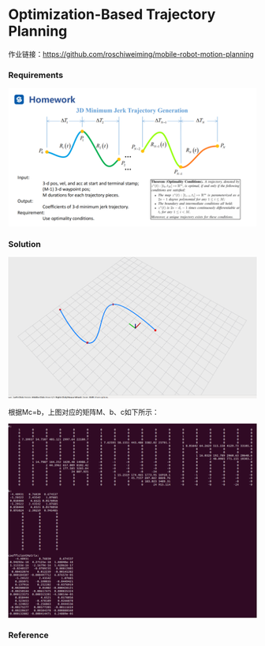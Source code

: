 # Optimization-Based Trajectory Planning

作业链接：https://github.com/roschiweiming/mobile-robot-motion-planning

### Requirements

![](picture/homework.png)

### Solution

![](picture/BIVP_Rviz.png)

根据Mc=b，上图对应的矩阵M、b、c如下所示：

![](picture/M_b_coff.png)

### Reference

